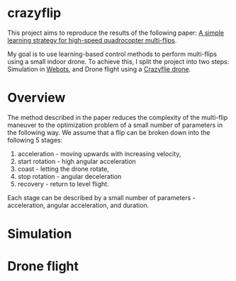 # crazyflip
This project aims to reproduce the results of the following paper: [A simple learning strategy for high-speed quadrocopter multi-flips](https://ieeexplore.ieee.org/abstract/document/5509452).

My goal is to use learning-based control methods to perform multi-flips using a small indoor drone. To achieve this, I split the project into two steps: Simulation in [Webots](https://cyberbotics.com/), and Drone flight using a [Crazyflie drone](https://www.bitcraze.io/).

# Overview
The method described in the paper reduces the complexity of the multi-flip maneuver to the optimization problem of a small number of parameters in the following way. We assume that a flip can be broken down into the following 5 stages: 

1) acceleration - moving upwards with increasing velocity,
2) start rotation - high angular acceleration
3) coast - letting the drone rotate,
4) stop rotation - angular deceleration
5) recovery - return to level flight.

Each stage can be described by a small number of parameters - acceleration, angular acceleration, and duration. 

# Simulation

# Drone flight

